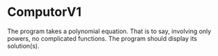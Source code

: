 # ComputorV1
The program takes a polynomial equation. That is to say, involving only powers, no complicated functions. The program should display its solution(s).
